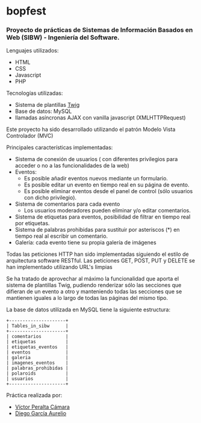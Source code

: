 # bopfest
### Proyecto de prácticas de Sistemas de Información Basados en Web (SIBW) - Ingeniería del Software.

Lenguajes utilizados:

* HTML
* CSS
* Javascript
* PHP

Tecnologías utilizadas:

- Sistema de plantillas [Twig](https://twig.symfony.com/)
- Base de datos: MySQL
- llamadas asíncronas AJAX con vanilla javascript (XMLHTTPRequest)


Este proyecto ha sido desarrollado utilizando el patrón Modelo Vista Controlador (MVC)


Principales características implementadas:

- Sistema de conexión de usuarios ( con diferentes privilegios para acceder o no a las funcionalidades de la web)
- Eventos:
	- Es posible añadir eventos nuevos mediante un formulario.
	- Es posible editar un evento en tiempo real en su página de evento.
	- Es posible eliminar eventos desde el panel de control (sólo usuarios con dicho privilegio).
- Sistema de comentarios para cada evento
	- Los usuarios moderadores pueden eliminar y/o editar comentarios.
- Sistema de etiquetas para eventos, posibilidad de filtrar en tiempo real por etiquetas.
- Sistema de palabras prohibidas para sustituir por asteriscos (*) en tiempo real al escribir un comentario.
- Galería: cada evento tiene su propia galería de imágenes


Todas las peticiones HTTP han sido implementadas siguiendo el estilo de arquitectura software RESTful.
Las peticiones GET, POST, PUT y DELETE se han implementado utilizando URL's limpias


Se ha tratado de aprovechar al máximo la funcionalidad que aporta el sistema de plantillas Twig, pudiendo renderizar sólo las secciones que difieran de un evento a otro y manteniendo todas las secciones que se mantienen iguales a lo largo de todas las páginas del mismo tipo.


La base de datos utilizada en MySQL tiene la siguiente estructura:

	+---------------------+
	| Tables_in_sibw      |
	+---------------------+
	| comentarios         |
	| etiquetas           |
	| etiquetas_eventos   |
	| eventos             |
	| galeria             |
	| imagenes_eventos    |
	| palabras_prohibidas |
	| polaroids           |
	| usuarios            |
	+---------------------+


Práctica realizada por:

- [Víctor Peralta Cámara](https://github.com/victorperalta93)
- [Diego García Aurelio](https://github.com/diegogaraur)
